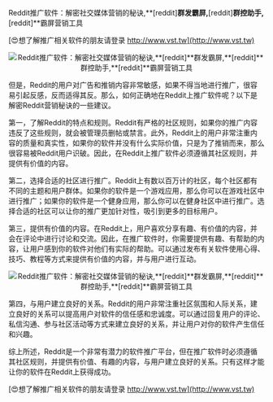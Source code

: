 Reddit推广软件：解密社交媒体营销的秘诀,**[reddit]**群发霸屏,**[reddit]**群控助手,**[reddit]**霸屏营销工具

[😍想了解推广相关软件的朋友请登录 http://www.vst.tw](http://www.vst.tw)

 <center><img src="https://vst.tw/MP4/tuiguang/png/5.png" alt="Reddit推广软件：解密社交媒体营销的秘诀,**[reddit]**群发霸屏,**[reddit]**群控助手,**[reddit]**霸屏营销工具"></center>

但是，Reddit的用户对广告和推销内容非常敏感，如果不得当地进行推广，很容易引起反感，反而适得其反。那么，如何正确地在Reddit上推广软件呢？以下是解密Reddit营销秘诀的一些建议。

第一，了解Reddit的特点和规则。Reddit有严格的社区规则，如果你的推广内容违反了这些规则，就会被管理员删帖或禁言。此外，Reddit上的用户非常注重内容的质量和真实性，如果你的软件并没有什么实际价值，只是为了推销而来，那么很容易被Reddit用户识破。因此，在Reddit上推广软件必须遵循其社区规则，并提供有价值的内容。

第二，选择合适的社区进行推广。Reddit上有数以百万计的社区，每个社区都有不同的主题和用户群体。如果你的软件是一个游戏应用，那么你可以在游戏社区中进行推广；如果你的软件是一个健身应用，那么你可以在健身社区中进行推广。选择合适的社区可以让你的推广更加针对性，吸引到更多的目标用户。

第三，提供有价值的内容。在Reddit上，用户喜欢分享有趣、有价值的内容，并会在评论中进行讨论和交流。因此，在推广软件时，你需要提供有趣、有帮助的内容，让用户感到你的软件对他们有实际的帮助。可以通过发布有关软件使用心得、技巧、教程等方式来提供有价值的内容，并与用户进行互动。

 <center><img src="https://vst.tw/MP4/tuiguang/png/4.png" alt="Reddit推广软件：解密社交媒体营销的秘诀,**[reddit]**群发霸屏,**[reddit]**群控助手,**[reddit]**霸屏营销工具"></center>

第四，与用户建立良好的关系。Reddit的用户非常注重社区氛围和人际关系，建立良好的关系可以提高用户对软件的信任感和忠诚度。可以通过回复用户的评论、私信沟通、参与社区活动等方式来建立良好的关系，并让用户对你的软件产生信任和兴趣。

综上所述，Reddit是一个非常有潜力的软件推广平台，但在推广软件时必须遵循其社区规则，并提供有价值、有趣的内容，与用户建立良好的关系。只有这样才能让你的软件在Reddit上获得成功。

[😍想了解推广相关软件的朋友请登录 http://www.vst.tw](http://www.vst.tw)



